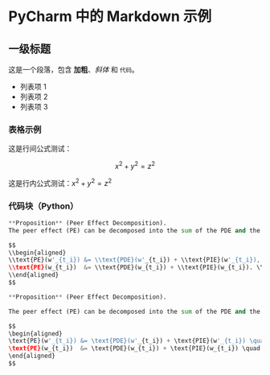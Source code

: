 # PyCharm 中的 Markdown 示例

## 一级标题

这是一个段落，包含 **加粗**、*斜体* 和 `代码`。

- 列表项 1
- 列表项 2
- 列表项 3

### 表格示例

这是行间公式测试：

$$
x^2 + y^2 = z^2
$$

这是行内公式测试：$x^2 + y^2 = z^2$


### 代码块（Python）

```python
**Proposition** (Peer Effect Decomposition).
The peer effect (PE) can be decomposed into the sum of the PDE and the PIE. That is,

$$
\\begin{aligned}
\\text{PE}(w'_{t_i}) &= \\text{PDE}(w'_{t_i}) + \\text{PIE}(w'_{t_i}), \\tag{3a}\\\\[1mm]
\\text{PE}(w_{t_i})  &= \\text{PDE}(w_{t_i}) + \\text{PIE}(w_{t_i}). \\tag{3b}
\\end{aligned}
$$

**Proposition** (Peer Effect Decomposition).

The peer effect (PE) can be decomposed into the sum of the PDE and the PIE. That is,

$$
\begin{aligned}
\text{PE}(w'_{t_i}) &= \text{PDE}(w'_{t_i}) + \text{PIE}(w'_{t_i}) \quad (3a)\\[1mm]
\text{PE}(w_{t_i})  &= \text{PDE}(w_{t_i}) + \text{PIE}(w_{t_i}) \quad (3b)
\end{aligned}
$$



